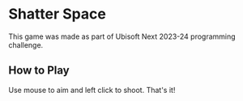 # Shatter Space

This game was made as part of Ubisoft Next 2023-24 programming challenge.

## How to Play

Use mouse to aim and left click to shoot. That's it!
